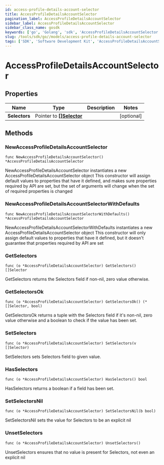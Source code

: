 ```yaml
---
id: access-profile-details-account-selector
title: AccessProfileDetailsAccountSelector
pagination_label: AccessProfileDetailsAccountSelector
sidebar_label: AccessProfileDetailsAccountSelector
sidebar_class_name: gosdk
keywords: ['go', 'Golang', 'sdk', 'AccessProfileDetailsAccountSelector', 'AccessProfileDetailsAccountSelector'] 
slug: /tools/sdk/go//models/access-profile-details-account-selector
tags: ['SDK', 'Software Development Kit', 'AccessProfileDetailsAccountSelector', 'AccessProfileDetailsAccountSelector']
---
```


# AccessProfileDetailsAccountSelector

## Properties

Name | Type | Description | Notes
------------ | ------------- | ------------- | -------------
**Selectors** | Pointer to [**[]Selector**](selector) |  | [optional] 

## Methods

### NewAccessProfileDetailsAccountSelector

`func NewAccessProfileDetailsAccountSelector() *AccessProfileDetailsAccountSelector`

NewAccessProfileDetailsAccountSelector instantiates a new AccessProfileDetailsAccountSelector object
This constructor will assign default values to properties that have it defined,
and makes sure properties required by API are set, but the set of arguments
will change when the set of required properties is changed

### NewAccessProfileDetailsAccountSelectorWithDefaults

`func NewAccessProfileDetailsAccountSelectorWithDefaults() *AccessProfileDetailsAccountSelector`

NewAccessProfileDetailsAccountSelectorWithDefaults instantiates a new AccessProfileDetailsAccountSelector object
This constructor will only assign default values to properties that have it defined,
but it doesn't guarantee that properties required by API are set

### GetSelectors

`func (o *AccessProfileDetailsAccountSelector) GetSelectors() []Selector`

GetSelectors returns the Selectors field if non-nil, zero value otherwise.

### GetSelectorsOk

`func (o *AccessProfileDetailsAccountSelector) GetSelectorsOk() (*[]Selector, bool)`

GetSelectorsOk returns a tuple with the Selectors field if it's non-nil, zero value otherwise
and a boolean to check if the value has been set.

### SetSelectors

`func (o *AccessProfileDetailsAccountSelector) SetSelectors(v []Selector)`

SetSelectors sets Selectors field to given value.

### HasSelectors

`func (o *AccessProfileDetailsAccountSelector) HasSelectors() bool`

HasSelectors returns a boolean if a field has been set.

### SetSelectorsNil

`func (o *AccessProfileDetailsAccountSelector) SetSelectorsNil(b bool)`

 SetSelectorsNil sets the value for Selectors to be an explicit nil

### UnsetSelectors
`func (o *AccessProfileDetailsAccountSelector) UnsetSelectors()`

UnsetSelectors ensures that no value is present for Selectors, not even an explicit nil

